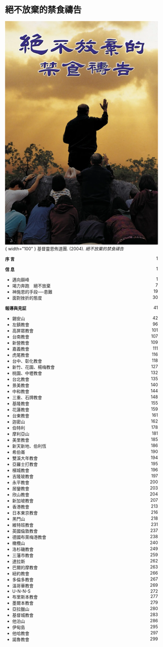 # 絕不放棄的禁食禱告
![](../images/cover/絕不放棄的禁食禱告.webp){ width="100" }
基督靈恩佈道團. (2004). *絕不放棄的禁食禱告*

**序 言** <span style="float: right;">1</span>

**信 息** <span style="float: right;">1</span>

* 邁向巔峰 <span style="float: right;">1</span>
* 竭力奔跑　絕不放棄 <span style="float: right;">7</span>
* 神施恩的手段──患難 <span style="float: right;">19</span>
* 面對挫折的態度 <span style="float: right;">30</span>

**報導與見証** <span style="float: right;">41</span>

* 錫安山 <span style="float: right;">42</span>
* 左鎮教會 <span style="float: right;">96</span>
* 高屏眾教會 <span style="float: right;">101</span>
* 台南教會 <span style="float: right;">107</span>
* 新營教會 <span style="float: right;">109</span>
* 嘉義教會 <span style="float: right;">111</span>
* 虎尾教會 <span style="float: right;">116</span>
* 台中、彰化教會 <span style="float: right;">118</span>
* 新竹、花園、楊梅教會 <span style="float: right;">127</span>
* 桃園、中壢教會 <span style="float: right;">132</span>
* 台北教會 <span style="float: right;">135</span>
* 景美教會 <span style="float: right;">140</span>
* 中和教會 <span style="float: right;">144</span>
* 三重、石牌教會 <span style="float: right;">148</span>
* 基隆教會 <span style="float: right;">155</span>
* 花蓮教會 <span style="float: right;">159</span>
* 台東教會 <span style="float: right;">161</span>
* 迦密山 <span style="float: right;">162</span>
* 伯特利 <span style="float: right;">178</span>
* 摩利亞山 <span style="float: right;">181</span>
* 美里教會 <span style="float: right;">185</span>
* 新天新地、伯利恆 <span style="float: right;">186</span>
* 希伯崙 <span style="float: right;">190</span>
* 雙溪大年教會 <span style="float: right;">194</span>
* 亞羅士打教會 <span style="float: right;">195</span>
* 檳城教會 <span style="float: right;">196</span>
* 吉隆玻教會 <span style="float: right;">197</span>
* 永平教會 <span style="float: right;">200</span>
* 居鑾教會 <span style="float: right;">203</span>
* 欣山教會 <span style="float: right;">204</span>
* 新加坡教會 <span style="float: right;">207</span>
* 香港教會 <span style="float: right;">213</span>
* 日本東京教會 <span style="float: right;">216</span>
* 黑門山 <span style="float: right;">218</span>
* 維特班教會 <span style="float: right;">231</span>
* 英國倫敦教會 <span style="float: right;">237</span>
* 德國布萊梅港教會 <span style="float: right;">238</span>
* 橄欖山 <span style="float: right;">240</span>
* 洛杉磯教會 <span style="float: right;">249</span>
* 三藩市教會 <span style="float: right;">259</span>
* 達拉斯 <span style="float: right;">262</span>
* 巴爾的摩教會 <span style="float: right;">263</span>
* 紐約教會 <span style="float: right;">266</span>
* 多倫多教會 <span style="float: right;">267</span>
* 溫哥華教會 <span style="float: right;">269</span>
* U-N-N-S <span style="float: right;">272</span>
* 布里斯本教會 <span style="float: right;">277</span>
* 墨爾本教會 <span style="float: right;">279</span>
* 亞拉臘山 <span style="float: right;">280</span>
* 基督城教會 <span style="float: right;">283</span>
* 他泊山 <span style="float: right;">286</span>
* 伊甸島 <span style="float: right;">295</span>
* 他哈教會 <span style="float: right;">297</span>
* 諾魯教會 <span style="float: right;">299</span>
